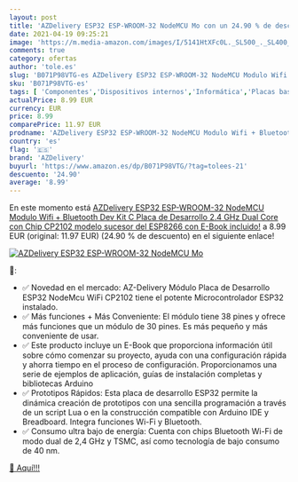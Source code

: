 ```yaml
---
layout: post
title: 'AZDelivery ESP32 ESP-WROOM-32 NodeMCU Mo con un 24.90 % de descuento'
date: 2021-04-19 09:25:21
image: 'https://m.media-amazon.com/images/I/5141HtXFc0L._SL500_._SL400_.jpg'
comments: true
category: ofertas
author: 'tole.es'
slug: 'B071P98VTG-es AZDelivery ESP32 ESP-WROOM-32 NodeMCU Modulo Wifi +...'
sku: 'B071P98VTG-es'
tags: [ 'Componentes','Dispositivos internos','Informática','Placas base','azdelivery','bluetooth','wifi', ]
actualPrice: 8.99 EUR
currency: EUR
price: 8.99
comparePrice: 11.97 EUR
prodname: 'AZDelivery ESP32 ESP-WROOM-32 NodeMCU Modulo Wifi + Bluetooth Dev Kit C Placa de Desarrollo 2.4 GHz Dual Core con Chip CP2102  modelo sucesor del ESP8266  con E-Book incluido!'
country: 'es'
flag: '🇪🇸'
brand: 'AZDelivery'
buyurl: 'https://www.amazon.es/dp/B071P98VTG/?tag=tolees-21'
descuento: '24.90'
average: '8.99'
---
```


En este momento está [AZDelivery ESP32 ESP-WROOM-32 NodeMCU Modulo Wifi + Bluetooth Dev Kit C Placa de Desarrollo 2.4 GHz Dual Core con Chip CP2102  modelo sucesor del ESP8266  con E-Book incluido!](https://www.amazon.es/dp/B071P98VTG/?tag=tolees-21) a 8.99 EUR (original: 11.97 EUR) (24.90 %  de descuento) en el siguiente enlace!

[![AZDelivery ESP32 ESP-WROOM-32 NodeMCU Mo](https://m.media-amazon.com/images/I/5141HtXFc0L._SL500_._SL400_.jpg)](https://www.amazon.es/dp/B071P98VTG/?tag=tolees-21)

🔎:

- ✅ Novedad en el mercado: AZ-Delivery Módulo Placa de Desarrollo ESP32 NodeMcu WiFi CP2102 tiene el potente Microcontrolador ESP32 instalado.
- ✅ Más funciones + Más Conveniente: El módulo tiene 38 pines y ofrece más funciones que un módulo de 30 pines. Es más pequeño y más conveniente de usar.
- ✅ Este producto incluye un E-Book que proporciona información útil sobre cómo comenzar su proyecto, ayuda con una configuración rápida y ahorra tiempo en el proceso de configuración. Proporcionamos una serie de ejemplos de aplicación, guías de instalación completas y bibliotecas Arduino
- ✅ Prototipos Rápidos: Esta placa de desarrollo ESP32 permite la dinámica creación de prototipos con una sencilla programación a través de un script Lua o en la construcción compatible con Arduino IDE y Breadboard. Integra funciones Wi-Fi y Bluetooth.
- ✅ Consumo ultra bajo de energía: Cuenta con chips Bluetooth Wi-Fi de modo dual de 2,4 GHz y TSMC, así como tecnología de bajo consumo de 40 nm.

[🛒 Aquí!!!](https://www.amazon.es/dp/B071P98VTG/?tag=tolees-21)
